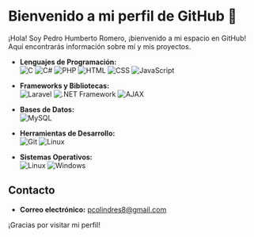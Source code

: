# Bienvenido a mi perfil de GitHub 👋

¡Hola! Soy Pedro Humberto Romero, ¡bienvenido a mi espacio en GitHub! Aquí encontrarás información sobre mí y mis proyectos.

- **Lenguajes de Programación:**  
  ![C](https://img.shields.io/badge/-C-A8B9CC?style=flat-square&logo=c&logoColor=white)
  ![C#](https://img.shields.io/badge/-C%23-239120?style=flat-square&logo=c-sharp&logoColor=white)
  ![PHP](https://img.shields.io/badge/-PHP-777BB4?style=flat-square&logo=php&logoColor=white)
  ![HTML](https://img.shields.io/badge/-HTML5-E34F26?style=flat-square&logo=html5&logoColor=white)
  ![CSS](https://img.shields.io/badge/-CSS3-1572B6?style=flat-square&logo=css3&logoColor=white)
  ![JavaScript](https://img.shields.io/badge/-JavaScript-F7DF1E?style=flat-square&logo=javascript&logoColor=black)

- **Frameworks y Bibliotecas:**  
  ![Laravel](https://img.shields.io/badge/-Laravel-FF2D20?style=flat-square&logo=laravel&logoColor=white)
  ![.NET Framework](https://img.shields.io/badge/-.NET-512BD4?style=flat-square&logo=.net&logoColor=white)
  ![AJAX](https://img.shields.io/badge/-AJAX-0080FF?style=flat-square&logo=ajax&logoColor=white)

- **Bases de Datos:**  
  ![MySQL](https://img.shields.io/badge/-MySQL-4479A1?style=flat-square&logo=mysql&logoColor=white)

- **Herramientas de Desarrollo:**  
  ![Git](https://img.shields.io/badge/-Git-F05032?style=flat-square&logo=git&logoColor=white)
  ![Linux](https://img.shields.io/badge/-Linux-FCC624?style=flat-square&logo=linux&logoColor=black)

- **Sistemas Operativos:**  
  ![Linux](https://img.shields.io/badge/-Linux-FCC624?style=flat-square&logo=linux&logoColor=black)
  ![Windows](https://img.shields.io/badge/-Windows-0078D6?style=flat-square&logo=windows&logoColor=white)
  
## Contacto
- **Correo electrónico:** pcolindres8@gmail.com

¡Gracias por visitar mi perfil!

